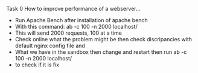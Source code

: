 Task 0
How to improve performance of a webserver...
- Run Apache Bench after installation of apache bench
- With this command: ab -c 100 -n 2000 localhost/ 
- This will send 2000 requests, 100 at a time
- Check online what the problem might be then check discripancies with default nginx config file and
- What we have in the sandbox then change and restart then run ab -c 100 -n 2000 localhost/
-  to check if it is fix
